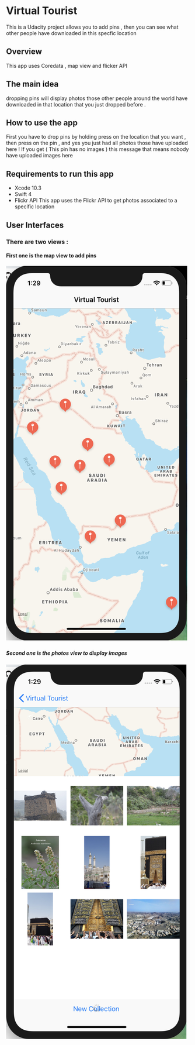 #  Virtual Tourist
This is a Udacity project allows you to add pins , then you can see what other people have downloaded in this specfic location


## Overview 
This app uses Coredata , map view and flicker API


## The main idea
dropping pins will display photos those other people around the world have downloaded in that location that you just dropped before . 


## How to use the app 
First you have to drop pins by holding press on the location that you want , then press on the pin , and yes you just had all photos those have uploaded here ! If you get ( This pin has no images ) this message that means nobody have uploaded images here 


## Requirements to run this app
* Xcode 10.3
* Swift 4
* Flickr API
This app uses the Flickr API to get photos associated to a specific location

## User Interfaces
### There are two views :
#### First one is the map view to add pins

##### ![](img/firstView.png)

##### Second one is the photos view to display images 

##### ![](img/secondView.png)

